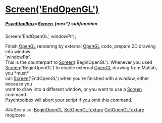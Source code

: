 # [Screen('EndOpenGL')](Screen-EndOpenGL) 
##### [Psychtoolbox](Psychtoolbox)>[Screen](Screen).{mex*} subfunction

Screen('EndOpenGL', windowPtr);

Finish [OpenGL](OpenGL) rendering by external [OpenGL](OpenGL) code, prepare 2D drawing into window  
'windowPtr'.  
This is the counterpart to [Screen](Screen)('BeginOpenGL'). Whenever you used  
[Screen](Screen)('BeginOpenGL') to enable external [OpenGL](OpenGL) drawing from Matlab, you \*must\*  
call [Screen](Screen)('EndOpenGL') when you're finished with a window, either because you  
want to draw into a different window, or you want to use a [Screen](Screen) command.  
Psychtoolbox will abort your script if you omit this command.   


###See also:
[BeginOpenGL](Screen-BeginOpenGL) [SetOpenGLTexture](Screen-SetOpenGLTexture) [GetOpenGLTexture](Screen-GetOpenGLTexture) moglcore
